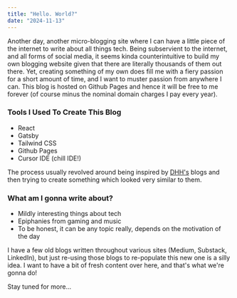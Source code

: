 ```yaml
---
title: "Hello. World?"
date: "2024-11-13"
---
```


Another day, another micro-blogging site where I can have a little piece of the internet to write about all things tech. Being subservient to the internet, and all forms of social media, it seems kinda counterintuitive to build my own blogging website given that there are literally thousands of them out there. Yet, creating something of my own does fill me with a fiery passion for a short amount of time, and I want to muster passion from anywhere I can. 
This blog is hosted on Github Pages and hence it will be free to me forever (of course minus the nominal domain charges I pay every year).

### Tools I Used To Create This Blog

- React
- Gatsby
- Tailwind CSS
- Github Pages
- Cursor IDE (chill IDE!)

The process usually revolved around being inspired by [DHH's](https://world.hey.com/dhh) blogs and then trying to create something which looked very similar to them.

### What am I gonna write about?
- Mildly interesting things about tech 
- Epiphanies from gaming and music
- To be honest, it can be any topic really, depends on the motivation of the day

I have a few old blogs written throughout various sites (Medium, Substack, LinkedIn), but just re-using those blogs to re-populate this new one is a silly idea. I want to have a bit of fresh content over here, and that's what we're gonna do!

Stay tuned for more...
